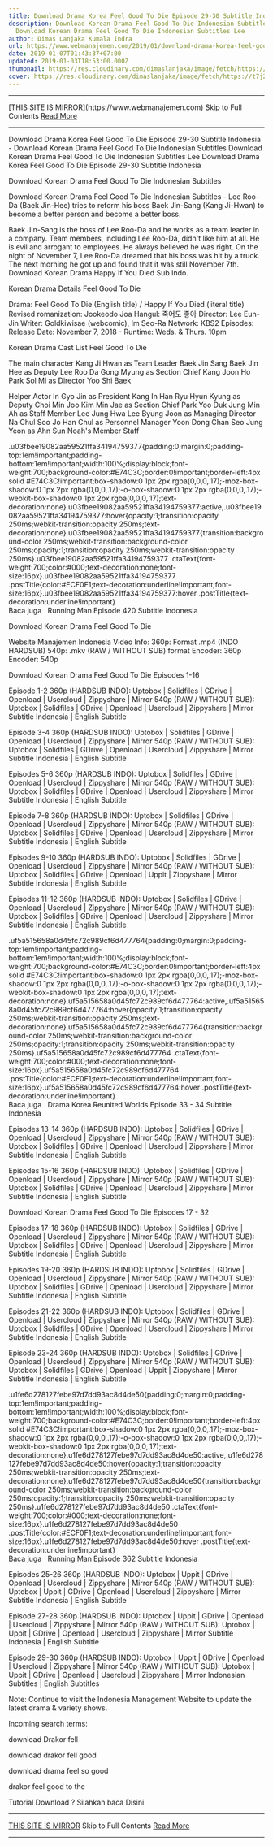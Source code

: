 ```yaml
---
title: Download Drama Korea Feel Good To Die Episode 29-30 Subtitle Indonesia
description: Download Korean Drama Feel Good To Die Indonesian Subtitles
  Download Korean Drama Feel Good To Die Indonesian Subtitles Lee
author: Dimas Lanjaka Kumala Indra
url: https://www.webmanajemen.com/2019/01/download-drama-korea-feel-good-to-die.html
date: 2019-01-07T01:43:37+07:00
updated: 2019-01-03T18:53:00.000Z
thumbnail: https://res.cloudinary.com/dimaslanjaka/image/fetch/https://t7j2r8j8.stackpathcdn.com/wp-content/uploads/2018/11/Feel-Good-To-Die-Korean-Drama.jpg
cover: https://res.cloudinary.com/dimaslanjaka/image/fetch/https://t7j2r8j8.stackpathcdn.com/wp-content/uploads/2018/11/Feel-Good-To-Die-Korean-Drama.jpg
---
```


<hr/> [THIS SITE IS MIRROR](https://www.webmanajemen.com) Skip to Full Contents <a href="https://www.webmanajemen.com/2019/01/download-drama-korea-feel-good-to-die.html" rel="follow" class="button" id="read-more">Read More</a> <hr/> Download Drama Korea Feel Good To Die Episode 29-30 Subtitle Indonesia - Download Korean Drama Feel Good To Die Indonesian Subtitles Download Korean Drama Feel Good To Die Indonesian Subtitles Lee Download Drama Korea Feel Good To Die Episode 29-30 Subtitle Indonesia
  
  
  
  Download Korean Drama Feel Good To Die Indonesian Subtitles 
  
  Download Korean Drama Feel Good To Die Indonesian Subtitles - Lee Roo-Da (Baek Jin-Hee) tries to reform his boss Baek Jin-Sang (Kang Ji-Hwan) to become a better person and become a better boss. 
  
  Baek Jin-Sang is the boss of Lee Roo-Da and he works as a team leader in a company.  Team members, including Lee Roo-Da, didn't like him at all.  He is evil and arrogant to employees.  He always believed he was right.  On the night of November 7, Lee Roo-Da dreamed that his boss was hit by a truck.  The next morning he got up and found that it was still November 7th.  Download Korean Drama Happy If You Died Sub Indo. 
  
  Korean Drama Details Feel Good To Die 
  
  Drama: Feel Good To Die (English title) / Happy If You Died (literal title) 
 Revised romanization: Jookeodo Joa 
 Hangul: 죽어도 좋아 
 Director: Lee Eun-Jin 
 Writer: Goldkiwisae (webcomic), Im Seo-Ra 
 Network: KBS2 
 Episodes: 
 Release Date: November 7, 2018 - 
 Runtime: Weds.  & Thurs.  10pm 
  
  Korean Drama Cast List Feel Good To Die 
  
  The main character 
 Kang Ji Hwan as Team Leader Baek Jin Sang 
 Baek Jin Hee as Deputy Lee Roo Da 
 Gong Myung as Section Chief Kang Joon Ho 
 Park Sol Mi as Director Yoo Shi Baek 
  
  Helper Actor 
 In Gyo Jin as President Kang In Han 
 Ryu Hyun Kyung as Deputy Choi Min Joo 
 Kim Min Jae as Section Chief Park Yoo Duk 
 Jung Min Ah as Staff Member Lee Jung Hwa 
 Lee Byung Joon as Managing Director Na Chul Soo 
 Jo Han Chul as Personnel Manager Yoon Dong Chan 
 Seo Jung Yeon as Ahn Sun Noah's Member Staff 
  
  .u03fbee19082aa59521ffa34194759377{padding:0;margin:0;padding-top:1em!important;padding-bottom:1em!important;width:100%;display:block;font-weight:700;background-color:#E74C3C;border:0!important;border-left:4px solid #E74C3C!important;box-shadow:0 1px 2px rgba(0,0,0,.17);-moz-box-shadow:0 1px 2px rgba(0,0,0,.17);-o-box-shadow:0 1px 2px rgba(0,0,0,.17);-webkit-box-shadow:0 1px 2px rgba(0,0,0,.17);text-decoration:none}.u03fbee19082aa59521ffa34194759377:active,.u03fbee19082aa59521ffa34194759377:hover{opacity:1;transition:opacity 250ms;webkit-transition:opacity 250ms;text-decoration:none}.u03fbee19082aa59521ffa34194759377{transition:background-color 250ms;webkit-transition:background-color 250ms;opacity:1;transition:opacity 250ms;webkit-transition:opacity 250ms}.u03fbee19082aa59521ffa34194759377 .ctaText{font-weight:700;color:#000;text-decoration:none;font-size:16px}.u03fbee19082aa59521ffa34194759377 .postTitle{color:#ECF0F1;text-decoration:underline!important;font-size:16px}.u03fbee19082aa59521ffa34194759377:hover .postTitle{text-decoration:underline!important}  
 Baca juga   Running Man Episode 420 Subtitle Indonesia 
  
  
  Download Korean Drama Feel Good To Die 
  
 Website Manajemen Indonesia 
 Video Info: 
  360p: Format .mp4 (INDO HARDSUB) 
 540p: .mkv (RAW / WITHOUT SUB) format 
 Encoder: 360p  
 Encoder: 540p  
  
  Download Korean Drama Feel Good To Die Episodes 1-16 
  
  Episode 1-2 
 360p (HARDSUB INDO): Uptobox |  Solidfiles |  GDrive |  Openload |  Usercloud |  Zippyshare | Mirror 
 540p (RAW / WITHOUT SUB): Uptobox |  Solidfiles |  GDrive |  Openload |  Usercloud |  Zippyshare |  Mirror 
 Subtitle Indonesia | English Subtitle 
  
  Episode 3-4 
 360p (HARDSUB INDO): Uptobox |  Solidfiles |  GDrive |  Openload |  Usercloud |  Zippyshare | Mirror 
 540p (RAW / WITHOUT SUB): Uptobox |  Solidfiles |  GDrive |  Openload |  Usercloud |  Zippyshare | Mirror 
 Subtitle Indonesia | English Subtitle 
  
  Episodes 5-6 
 360p (HARDSUB INDO): Uptobox |  Solidfiles |  GDrive |  Openload |  Usercloud |  Zippyshare | Mirror 
 540p (RAW / WITHOUT SUB): Uptobox |  Solidfiles |  GDrive |  Openload |  Usercloud |  Zippyshare | Mirror 
 Subtitle Indonesia | English Subtitle 
  
  Episode 7-8 
 360p (HARDSUB INDO): Uptobox |  Solidfiles |  GDrive |  Openload |  Usercloud |  Zippyshare | Mirror 
 540p (RAW / WITHOUT SUB): Uptobox |  Solidfiles |  GDrive |  Openload |  Usercloud |  Zippyshare | Mirror 
 Subtitle Indonesia | English Subtitle 
  
  Episodes 9-10 
 360p (HARDSUB INDO): Uptobox |  Solidfiles |  GDrive |  Openload |  Usercloud |  Zippyshare | Mirror 
 540p (RAW / WITHOUT SUB): Uptobox |  Solidfiles |  GDrive |  Openload |  Uppit |  Zippyshare | Mirror 
 Subtitle Indonesia | English Subtitle 
  
  Episodes 11-12 
 360p (HARDSUB INDO): Uptobox |  Solidfiles |  GDrive |  Openload |  Usercloud |  Zippyshare | Mirror 
 540p (RAW / WITHOUT SUB): Uptobox |  Solidfiles |  GDrive |  Openload |  Usercloud |  Zippyshare | Mirror 
 Subtitle Indonesia | English Subtitle 
  
  .uf5a515658a0d45fc72c989cf6d477764{padding:0;margin:0;padding-top:1em!important;padding-bottom:1em!important;width:100%;display:block;font-weight:700;background-color:#E74C3C;border:0!important;border-left:4px solid #E74C3C!important;box-shadow:0 1px 2px rgba(0,0,0,.17);-moz-box-shadow:0 1px 2px rgba(0,0,0,.17);-o-box-shadow:0 1px 2px rgba(0,0,0,.17);-webkit-box-shadow:0 1px 2px rgba(0,0,0,.17);text-decoration:none}.uf5a515658a0d45fc72c989cf6d477764:active,.uf5a515658a0d45fc72c989cf6d477764:hover{opacity:1;transition:opacity 250ms;webkit-transition:opacity 250ms;text-decoration:none}.uf5a515658a0d45fc72c989cf6d477764{transition:background-color 250ms;webkit-transition:background-color 250ms;opacity:1;transition:opacity 250ms;webkit-transition:opacity 250ms}.uf5a515658a0d45fc72c989cf6d477764 .ctaText{font-weight:700;color:#000;text-decoration:none;font-size:16px}.uf5a515658a0d45fc72c989cf6d477764 .postTitle{color:#ECF0F1;text-decoration:underline!important;font-size:16px}.uf5a515658a0d45fc72c989cf6d477764:hover .postTitle{text-decoration:underline!important}  
 Baca juga   Drama Korea Reunited Worlds Episode 33 - 34 Subtitle Indonesia 
  
  
  Episodes 13-14 
 360p (HARDSUB INDO): Uptobox |  Solidfiles |  GDrive |  Openload |  Usercloud |  Zippyshare | Mirror 
 540p (RAW / WITHOUT SUB): Uptobox |  Solidfiles |  GDrive |  Openload |  Usercloud |  Zippyshare | Mirror 
 Subtitle Indonesia | English Subtitle 
  
  Episodes 15-16 
 360p (HARDSUB INDO): Uptobox |  Solidfiles |  GDrive |  Openload |  Usercloud |  Zippyshare | Mirror 
 540p (RAW / WITHOUT SUB): Uptobox |  Solidfiles |  GDrive |  Openload |  Usercloud |  Zippyshare | Mirror 
 Subtitle Indonesia | English Subtitle 
  
  Download Korean Drama Feel Good To Die Episodes 17 - 32 
  
  Episodes 17-18 
 360p (HARDSUB INDO): Uptobox |  Solidfiles |  GDrive |  Openload |  Usercloud |  Zippyshare | Mirror 
 540p (RAW / WITHOUT SUB): Uptobox |  Solidfiles |  GDrive |  Openload |  Usercloud |  Zippyshare | Mirror 
 Subtitle Indonesia | English Subtitle 
  
  Episodes 19-20 
 360p (HARDSUB INDO): Uptobox |  Solidfiles |  GDrive |  Openload |  Usercloud |  Zippyshare | Mirror 
 540p (RAW / WITHOUT SUB): Uptobox |  Solidfiles |  GDrive |  Openload |  Usercloud |  Zippyshare | Mirror 
 Subtitle Indonesia | English Subtitle 
  
  Episodes 21-22 
 360p (HARDSUB INDO): Uptobox |  Solidfiles |  GDrive |  Openload |  Usercloud |  Zippyshare | Mirror 
 540p (RAW / WITHOUT SUB): Uptobox |  Solidfiles |  GDrive |  Openload |  Usercloud |  Zippyshare | Mirror 
 Subtitle Indonesia | English Subtitle 
  
  Episode 23-24 
 360p (HARDSUB INDO): Uptobox |  Solidfiles |  GDrive |  Openload |  Usercloud |  Zippyshare | Mirror 
 540p (RAW / WITHOUT SUB): Uptobox |  Solidfiles |  GDrive |  Openload |  Uppit |  Zippyshare | Mirror 
 Subtitle Indonesia | English Subtitle 
  
  .u1fe6d278127febe97d7dd93ac8d4de50{padding:0;margin:0;padding-top:1em!important;padding-bottom:1em!important;width:100%;display:block;font-weight:700;background-color:#E74C3C;border:0!important;border-left:4px solid #E74C3C!important;box-shadow:0 1px 2px rgba(0,0,0,.17);-moz-box-shadow:0 1px 2px rgba(0,0,0,.17);-o-box-shadow:0 1px 2px rgba(0,0,0,.17);-webkit-box-shadow:0 1px 2px rgba(0,0,0,.17);text-decoration:none}.u1fe6d278127febe97d7dd93ac8d4de50:active,.u1fe6d278127febe97d7dd93ac8d4de50:hover{opacity:1;transition:opacity 250ms;webkit-transition:opacity 250ms;text-decoration:none}.u1fe6d278127febe97d7dd93ac8d4de50{transition:background-color 250ms;webkit-transition:background-color 250ms;opacity:1;transition:opacity 250ms;webkit-transition:opacity 250ms}.u1fe6d278127febe97d7dd93ac8d4de50 .ctaText{font-weight:700;color:#000;text-decoration:none;font-size:16px}.u1fe6d278127febe97d7dd93ac8d4de50 .postTitle{color:#ECF0F1;text-decoration:underline!important;font-size:16px}.u1fe6d278127febe97d7dd93ac8d4de50:hover .postTitle{text-decoration:underline!important}  
 Baca juga   Running Man Episode 362 Subtitle Indonesia 
  
  
  Episodes 25-26 
 360p (HARDSUB INDO): Uptobox |  Uppit |  GDrive |  Openload |  Usercloud |  Zippyshare | Mirror 
 540p (RAW / WITHOUT SUB): Uptobox |  Uppit |  GDrive |  Openload |  Usercloud |  Zippyshare | Mirror 
 Subtitle Indonesia | English Subtitle 
  
  Episode 27-28 
 360p (HARDSUB INDO): Uptobox |  Uppit |  GDrive |  Openload |  Usercloud |  Zippyshare | Mirror 
 540p (RAW / WITHOUT SUB): Uptobox |  Uppit |  GDrive |  Openload |  Usercloud |  Zippyshare | Mirror 
 Subtitle Indonesia | English Subtitle 
  
  Episode 29-30 
 360p (HARDSUB INDO): Uptobox |  Uppit |  GDrive |  Openload |  Usercloud |  Zippyshare |  Mirror 
 540p (RAW / WITHOUT SUB): Uptobox |  Uppit |  GDrive |  Openload |  Usercloud |  Zippyshare | Mirror 
 Indonesian Subtitles |  English Subtitles 
  
  Note: Continue to visit the Indonesia Management Website to update the latest drama & variety shows. 
  
  Incoming search terms: 
  
  
  download Drakor fell 
  
  download drakor fell good 
  
  download drama feel so good 
  
  drakor feel good to the 
  
  
 Tutorial Download ? Silahkan baca Disini <hr/> [THIS SITE IS MIRROR](https://www.webmanajemen.com) Skip to Full Contents <a href="https://www.webmanajemen.com/2019/01/download-drama-korea-feel-good-to-die.html" rel="follow" class="button" id="read-more">Read More</a> <hr/>